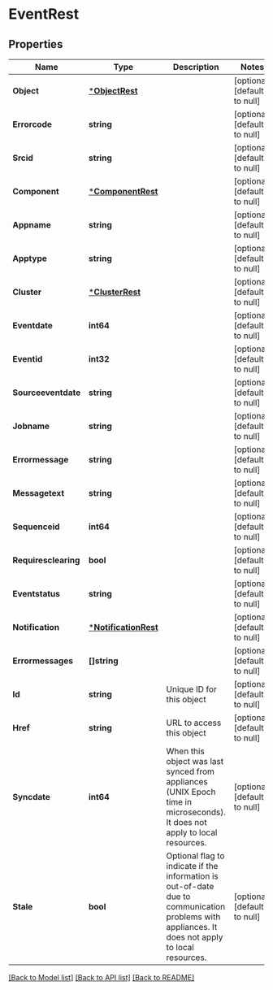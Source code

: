 # EventRest

## Properties
Name | Type | Description | Notes
------------ | ------------- | ------------- | -------------
**Object** | [***ObjectRest**](ObjectRest.md) |  | [optional] [default to null]
**Errorcode** | **string** |  | [optional] [default to null]
**Srcid** | **string** |  | [optional] [default to null]
**Component** | [***ComponentRest**](ComponentRest.md) |  | [optional] [default to null]
**Appname** | **string** |  | [optional] [default to null]
**Apptype** | **string** |  | [optional] [default to null]
**Cluster** | [***ClusterRest**](ClusterRest.md) |  | [optional] [default to null]
**Eventdate** | **int64** |  | [optional] [default to null]
**Eventid** | **int32** |  | [optional] [default to null]
**Sourceeventdate** | **string** |  | [optional] [default to null]
**Jobname** | **string** |  | [optional] [default to null]
**Errormessage** | **string** |  | [optional] [default to null]
**Messagetext** | **string** |  | [optional] [default to null]
**Sequenceid** | **int64** |  | [optional] [default to null]
**Requiresclearing** | **bool** |  | [optional] [default to null]
**Eventstatus** | **string** |  | [optional] [default to null]
**Notification** | [***NotificationRest**](NotificationRest.md) |  | [optional] [default to null]
**Errormessages** | **[]string** |  | [optional] [default to null]
**Id** | **string** | Unique ID for this object | [optional] [default to null]
**Href** | **string** | URL to access this object | [optional] [default to null]
**Syncdate** | **int64** | When this object was last synced from appliances (UNIX Epoch time in microseconds). It does not apply to local resources. | [optional] [default to null]
**Stale** | **bool** | Optional flag to indicate if the information is out-of-date due to communication problems with appliances. It does not apply to local resources. | [optional] [default to null]

[[Back to Model list]](../README.md#documentation-for-models) [[Back to API list]](../README.md#documentation-for-api-endpoints) [[Back to README]](../README.md)

